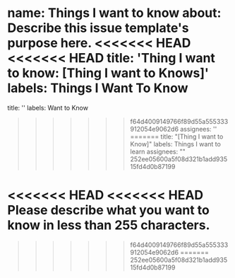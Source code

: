
name: Things I want to know
about: Describe this issue template's purpose here.
<<<<<<< HEAD
<<<<<<< HEAD
title: 'Thing I want to know: <file in title> [Thing I want to Knows]'
labels: Things I Want To Know
=======
title: ''
labels: Want to Know
>>>>>>> f64d4009149766f89d55a555333912054e9062d6
assignees: ''
=======
title: "[Thing I want to Know]"
labels: Things I want to learn
assignees: ""
>>>>>>> 252ee05600a5f08d321b1add93515fd4d0b87199


<<<<<<< HEAD
<<<<<<< HEAD
Please describe what you want to know in less than 255 characters.
=======

>>>>>>> f64d4009149766f89d55a555333912054e9062d6
=======
>>>>>>> 252ee05600a5f08d321b1add93515fd4d0b87199

